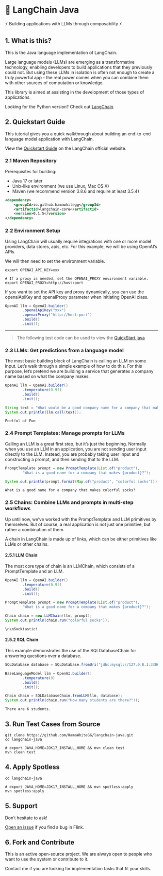 # 🦜️ LangChain Java

⚡ Building applications with LLMs through composability ⚡
 
## 1. What is this?
 
This is the Java language implementation of LangChain.

Large language models (LLMs) are emerging as a transformative technology, enabling developers to build applications that they previously could not. But using these LLMs in isolation is often not enough to create a truly powerful app - the real power comes when you can combine them with other sources of computation or knowledge.

This library is aimed at assisting in the development of those types of applications.

Looking for the Python version? Check out [LangChain](https://github.com/hwchase17/langchain).

## 2. Quickstart Guide
This tutorial gives you a quick walkthrough about building an end-to-end language model application with LangChain.

View the [Quickstart Guide](https://python.langchain.com/en/latest/getting_started/getting_started.html#) on the LangChain official website.

### 2.1 Maven Repository
Prerequisites for building:
* Java 17 or later
* Unix-like environment (we use Linux, Mac OS X)
* Maven (we recommend version 3.8.6 and require at least 3.5.4)

```xml
<dependency>
    <groupId>io.github.hamawhitegg</groupId>
    <artifactId>langchain-core</artifactId>
    <version>0.1.5</version>
</dependency>
```

### 2.2 Environment Setup
Using LangChain will usually require integrations with one or more model providers, data stores, apis, etc. 
For this example, we will be using OpenAI’s APIs.

We will then need to set the environment variable.
```shell
export OPENAI_API_KEY=xxx

# If a proxy is needed, set the OPENAI_PROXY environment variable.
export OPENAI_PROXY=http://host:port
```

If you want to set the API key and proxy dynamically, you can use the openaiApiKey and openaiProxy parameter when initiating OpenAI class.
```java
OpenAI llm = OpenAI.builder()
        .openaiApiKey("xxx")
        .openaiProxy("http://host:port")
        .build()
        .init();
```

---
> The following test code can be used to view the [QuickStart.java](langchain-core/src/test/java/com/hw/langchain/QuickStart.java)

### 2.3 LLMs: Get predictions from a language model
The most basic building block of LangChain is calling an LLM on some input. Let’s walk through a simple example of how to do this. For this purpose, let’s pretend we are building a service that generates a company name based on what the company makes.
```java
OpenAI llm = OpenAI.builder()
        .temperature(0.9f)
        .build()
        .init();

String text = "What would be a good company name for a company that makes colorful socks?";
System.out.println(llm.call(text));
```
```shell
Feetful of Fun
```

### 2.4 Prompt Templates: Manage prompts for LLMs
Calling an LLM is a great first step, but it’s just the beginning. Normally when you use an LLM in an application, you are not sending user input directly to the LLM. Instead, you are probably taking user input and constructing a prompt, and then sending that to the LLM.
```java
PromptTemplate prompt = new PromptTemplate(List.of("product"),
        "What is a good name for a company that makes {product}?");

System.out.println(prompt.format(Map.of("product", "colorful socks")));
```
```shell
What is a good name for a company that makes colorful socks?
```

### 2.5 Chains: Combine LLMs and prompts in multi-step workflows
Up until now, we’ve worked with the PromptTemplate and LLM primitives by themselves. But of course, a real application is not just one primitive, but rather a combination of them.

A chain in LangChain is made up of links, which can be either primitives like LLMs or other chains.

#### 2.5.1 LLM Chain
The most core type of chain is an LLMChain, which consists of a PromptTemplate and an LLM.
```java
OpenAI llm = OpenAI.builder()
        .temperature(0.9f)
        .build()
        .init();

PromptTemplate prompt = new PromptTemplate(List.of("product"),
        "What is a good name for a company that makes {product}?");

Chain chain = new LLMChain(llm, prompt);
System.out.println(chain.run("colorful socks"));
```
```shell
\n\nSocktastic!
```
#### 2.5.2 SQL Chain
This example demonstrates the use of the SQLDatabaseChain for answering questions over a database.
```java
SQLDatabase database = SQLDatabase.fromUri("jdbc:mysql://127.0.0.1:3306/demo", "xxx", "xxx");

BaseLanguageModel llm = OpenAI.builder()
        .temperature(0)
        .build()
        .init();

Chain chain = SQLDatabaseChain.fromLLM(llm, database);
System.out.println(chain.run("How many students are there?"));
```
```shell
There are 6 students.
```
 
## 3. Run Test Cases from Source
```
git clone https://github.com/HamaWhiteGG/langchain-java.git
cd langchain-java

# export JAVA_HOME=JDK17_INSTALL_HOME && mvn clean test
mvn clean test
```

## 4. Apply Spotless
```
cd langchain-java

# export JAVA_HOME=JDK17_INSTALL_HOME && mvn spotless:apply
mvn spotless:apply
```

## 5. Support
Don’t hesitate to ask!

[Open an issue](https://github.com/HamaWhiteGG/langchain-java/issues) if you find a bug in Flink.

## 6. Fork and Contribute
This is an active open-source project. We are always open to people who want to use the system or contribute to it.

Contact me if you are looking for implementation tasks that fit your skills.


